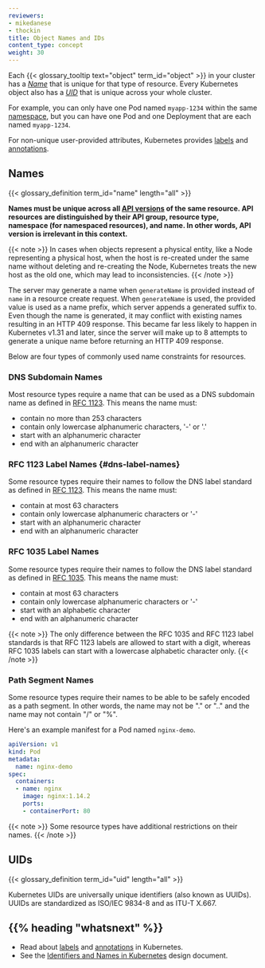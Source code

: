 ```yaml
---
reviewers:
- mikedanese
- thockin
title: Object Names and IDs
content_type: concept
weight: 30
---
```


<!-- overview -->

Each {{< glossary_tooltip text="object" term_id="object" >}} in your cluster has a [_Name_](#names) that is unique for that type of resource.
Every Kubernetes object also has a [_UID_](#uids) that is unique across your whole cluster.

For example, you can only have one Pod named `myapp-1234` within the same [namespace](/docs/concepts/overview/working-with-objects/namespaces/), but you can have one Pod and one Deployment that are each named `myapp-1234`.

For non-unique user-provided attributes, Kubernetes provides [labels](/docs/concepts/overview/working-with-objects/labels/) and [annotations](/docs/concepts/overview/working-with-objects/annotations/).



<!-- body -->

## Names

{{< glossary_definition term_id="name" length="all" >}}

**Names must be unique across all [API versions](/docs/concepts/overview/kubernetes-api/#api-groups-and-versioning)
of the same resource. API resources are distinguished by their API group, resource type, namespace
(for namespaced resources), and name. In other words, API version is irrelevant in this context.**

{{< note >}}
In cases when objects represent a physical entity, like a Node representing a physical host, when the host is re-created under the same name without deleting and re-creating the Node, Kubernetes treats the new host as the old one, which may lead to inconsistencies.
{{< /note >}}

The server may generate a name when `generateName` is provided instead of `name` in a resource create request.
When `generateName` is used, the provided value is used as a name prefix, which server appends a generated suffix
to. Even though the name is generated, it may conflict with existing names resulting in an HTTP 409 response. This
became far less likely to happen in Kubernetes v1.31 and later, since the server will make up to 8 attempts to generate a
unique name before returning an HTTP 409 response.

Below are four types of commonly used name constraints for resources.

### DNS Subdomain Names

Most resource types require a name that can be used as a DNS subdomain name
as defined in [RFC 1123](https://tools.ietf.org/html/rfc1123).
This means the name must:

- contain no more than 253 characters
- contain only lowercase alphanumeric characters, '-' or '.'
- start with an alphanumeric character
- end with an alphanumeric character

### RFC 1123 Label Names {#dns-label-names}

Some resource types require their names to follow the DNS
label standard as defined in [RFC 1123](https://tools.ietf.org/html/rfc1123).
This means the name must:

- contain at most 63 characters
- contain only lowercase alphanumeric characters or '-'
- start with an alphanumeric character
- end with an alphanumeric character

### RFC 1035 Label Names

Some resource types require their names to follow the DNS
label standard as defined in [RFC 1035](https://tools.ietf.org/html/rfc1035).
This means the name must:

- contain at most 63 characters
- contain only lowercase alphanumeric characters or '-'
- start with an alphabetic character
- end with an alphanumeric character

{{< note >}}
The only difference between the RFC 1035 and RFC 1123
label standards is that RFC 1123 labels are allowed to
start with a digit, whereas RFC 1035 labels can start
with a lowercase alphabetic character only.
{{< /note >}}

### Path Segment Names

Some resource types require their names to be able to be safely encoded as a
path segment. In other words, the name may not be "." or ".." and the name may
not contain "/" or "%".

Here's an example manifest for a Pod named `nginx-demo`.

```yaml
apiVersion: v1
kind: Pod
metadata:
  name: nginx-demo
spec:
  containers:
  - name: nginx
    image: nginx:1.14.2
    ports:
    - containerPort: 80
```


{{< note >}}
Some resource types have additional restrictions on their names.
{{< /note >}}

## UIDs

{{< glossary_definition term_id="uid" length="all" >}}

Kubernetes UIDs are universally unique identifiers (also known as UUIDs).
UUIDs are standardized as ISO/IEC 9834-8 and as ITU-T X.667.


## {{% heading "whatsnext" %}}

* Read about [labels](/docs/concepts/overview/working-with-objects/labels/) and [annotations](/docs/concepts/overview/working-with-objects/annotations/) in Kubernetes.
* See the [Identifiers and Names in Kubernetes](https://git.k8s.io/design-proposals-archive/architecture/identifiers.md) design document.

